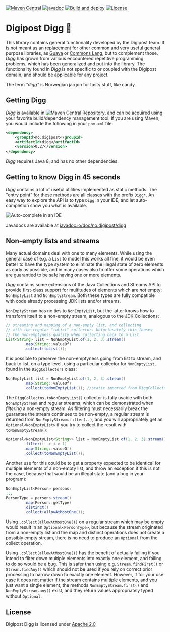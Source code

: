 [![Maven Central](https://maven-badges.herokuapp.com/maven-central/no.digipost/digg/badge.svg)](https://maven-badges.herokuapp.com/maven-central/no.digipost/digg)
[![javadoc](https://javadoc.io/badge2/no.digipost/digg/javadoc.svg?logo=java&color=yellow)](https://javadoc.io/doc/no.digipost/digg)
[![Build and deploy](https://github.com/digipost/digg/workflows/Build%20and%20deploy/badge.svg)](https://github.com/digipost/digg/actions)
[![License](https://img.shields.io/badge/license-Apache%202-blue)](https://github.com/digipost/digg/blob/main/LICENCE)


Digipost Digg 🍬
===============================

This library contains general functionality developed by the Digipost team. It
is not meant as an replacement for other common and very useful general purpose libraries, as [Guava](https://github.com/google/guava)
or [Commons Lang](https://commons.apache.org/proper/commons-lang/), but to complement those. _Digg_ has grown from various encountered repetitive programming problems, which has been generalized and put into the library. The functionality found in _Digg_ is not specific to or coupled with the Digipost domain, and should be applicable for any project.

The term _"digg"_ is Norwegian jargon for tasty stuff, like candy.



## Getting Digg

_Digg_ is available in [![Maven Central Repository](https://maven-badges.herokuapp.com/maven-central/no.digipost/digg/badge.svg?style=flat-square)](https://maven-badges.herokuapp.com/maven-central/no.digipost/digg), and can be acquired using your favorite build/dependency management tool. If you are using Maven, you would include the following in your `pom.xml` file:

```xml
<dependency>
    <groupId>no.digipost</groupId>
    <artifactId>digg</artifactId>
    <version>0.27</version>
</dependency>
```

_Digg_ requires Java 8, and has no other dependencies.





## Getting to know Digg in 45 seconds

_Digg_ contains a lot of useful utilities implemented as static methods. The "entry point" for these methods are all classes with the prefix `Digg*`. An easy way to explore the API is to type `Digg` in your IDE, and let auto-completion show you what is available.

![Auto-complete in an IDE](https://digipost.github.io/digg/img/digg-autocomplete.png?nocache=1)

Javadocs are available at [javadoc.io/doc/no.digipost/digg](https://www.javadoc.io/doc/no.digipost/digg)


## Non-empty lists and streams

Many actual domains deal with one to many elements. While using the general case of e.g. a `List` to model this works all fine, it would be even better to have the type system to eliminate the illegal state of zero elements as early as possible, and in many cases also to offer some operations which are guarantied to be safe having one or more elements.

_Digg_ contains some extensions of the Java Collections and Streams API to provide first-class support for multitudes of elements which are _not_ empty: `NonEmptyList` and `NonEmptyStream`. Both these types are fully compatible with code already processing JDK lists and/or streams.

`NonEmptyStream` has no ties to `NonEmptyList`, but the latter knows how to transform itself to a non-empty stream, analogous to the JDK Collections:

```java
// streaming and mapping of a non-empty list, and collecting
// with the regular "toList" collector. Unfortunately this looses
// the non-emptyness quality when collecting back to a List.
List<String> list = NonEmptyList.of(1, 2, 3).stream()
        .map(String::valueOf)
        .collect(toList());
```

It is possible to preserve the non-emptyness going from list to stream, and back to list, on a type level, using a particular collector for `NonEmptyList`, found in the `DiggCollectors` class:

```java
NonEmptyList list = NonEmptyList.of(1, 2, 3).stream()
        .map(String::valueOf)
        .collect(toNonEmptyList()); //static imported from DiggCollectors
```

The `DiggCollectos.toNonEmptyList()` collector is fully usable with both `NonEmptyStream` and regular streams, which can be demonstrated when _filtering_ a non-empty stream. As filtering must necessarily break the guarantee the stream continues to be non-empty, a regular stream is returned from `NonEmptyStream.filter(..)`, and you will appropriately get an `Optional<NonEmptyList>` if you try to collect the result with `toNonEmptyStream()`:

```java
Optional<NonEmptyList<String>> list = NonEmptyList.of(1, 2, 3).stream()
        .filter(i -> i > 1)
        .map(String::valueOf)
        .collect(toNonEmptyList());
```

Another use for this could be to get a property expected to be identical for multiple elements of a non-empty list, and throw an exception if this is not the case, because that would be an illegal state (and a bug in your program):

```java
NonEmptyList<Person> persons;
...
PersonType = persons.stream()
        .map(Person::getType)
        .distinct()
        .collect(allowAtMostOne());
```
Using `.collect(allowAtMostOne())` on a regular stream which may be empty would result in an `Optional<PersonType>`, but because the stream originated from a non-empty list and the map and distinct operations does not create a possibly empty stream, there is no need to produce an `Optional` from the collect operation.

Using `.collect(allowAtMostOne())` has the benefit of actually failing if you intend to filter down multiple elements into exactly one element, and failing to do so would be a bug. This is safer than using e.g. `Stream.findFirst()` or `Strean.findAny()` which should not be used if you rely on correct prior processing to narrow down to exactly one element. However, if for your use case it does not matter if the stream contains multiple elements, and you just want a single element, the methods `NonEmptyStream.first()` and `NonEmptyStream.any()` exist, and they return values appropriately typed without `Optional`.



## License

Digipost Digg is licensed under [Apache 2.0](http://www.apache.org/licenses/LICENSE-2.0.html)
